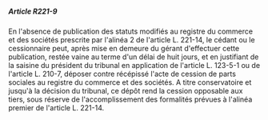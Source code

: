 ##### Article R221-9

En l'absence de publication des statuts modifiés au registre du commerce et des sociétés prescrite par l'alinéa 2 de l'article L. 221-14, le cédant ou le cessionnaire peut, après mise en demeure du gérant d'effectuer cette publication, restée vaine au terme d'un délai de huit jours, et en justifiant de la saisine du président du tribunal en application de l'article L. 123-5-1 ou de l'article L. 210-7, déposer contre récépissé l'acte de cession de parts sociales au registre du commerce et des sociétés. A titre conservatoire et jusqu'à la décision du tribunal, ce dépôt rend la cession opposable aux tiers, sous réserve de l'accomplissement des formalités prévues à l'alinéa premier de l'article L. 221-14.

